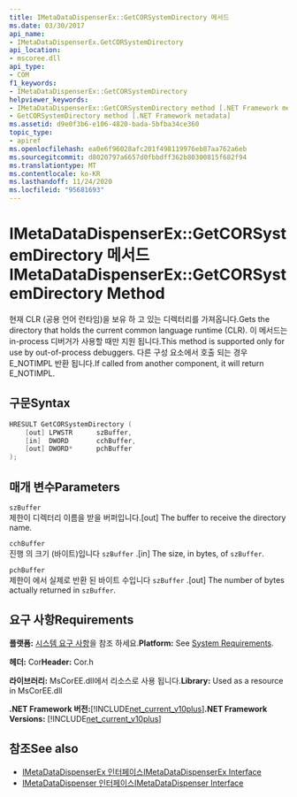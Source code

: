 ```yaml
---
title: IMetaDataDispenserEx::GetCORSystemDirectory 메서드
ms.date: 03/30/2017
api_name:
- IMetaDataDispenserEx.GetCORSystemDirectory
api_location:
- mscoree.dll
api_type:
- COM
f1_keywords:
- IMetaDataDispenserEx::GetCORSystemDirectory
helpviewer_keywords:
- IMetaDataDispenserEx::GetCORSystemDirectory method [.NET Framework metadata]
- GetCORSystemDirectory method [.NET Framework metadata]
ms.assetid: d9e0f3b6-e106-4820-bada-5bfba34ce360
topic_type:
- apiref
ms.openlocfilehash: ea0e6f96028afc201f498119976eb87aa762a6eb
ms.sourcegitcommit: d8020797a6657d0fbbdff362b80300815f682f94
ms.translationtype: MT
ms.contentlocale: ko-KR
ms.lasthandoff: 11/24/2020
ms.locfileid: "95681693"
---
```

# <a name="imetadatadispenserexgetcorsystemdirectory-method"></a><span data-ttu-id="0eb42-102">IMetaDataDispenserEx::GetCORSystemDirectory 메서드</span><span class="sxs-lookup"><span data-stu-id="0eb42-102">IMetaDataDispenserEx::GetCORSystemDirectory Method</span></span>

<span data-ttu-id="0eb42-103">현재 CLR (공용 언어 런타임)을 보유 하 고 있는 디렉터리를 가져옵니다.</span><span class="sxs-lookup"><span data-stu-id="0eb42-103">Gets the directory that holds the current common language runtime (CLR).</span></span> <span data-ttu-id="0eb42-104">이 메서드는 in-process 디버거가 사용할 때만 지원 됩니다.</span><span class="sxs-lookup"><span data-stu-id="0eb42-104">This method is supported only for use by out-of-process debuggers.</span></span> <span data-ttu-id="0eb42-105">다른 구성 요소에서 호출 되는 경우 E_NOTIMPL 반환 됩니다.</span><span class="sxs-lookup"><span data-stu-id="0eb42-105">If called from another component, it will return E_NOTIMPL.</span></span>  
  
## <a name="syntax"></a><span data-ttu-id="0eb42-106">구문</span><span class="sxs-lookup"><span data-stu-id="0eb42-106">Syntax</span></span>  
  
```cpp  
HRESULT GetCORSystemDirectory (  
    [out] LPWSTR      szBuffer,
    [in]  DWORD       cchBuffer,
    [out] DWORD*      pchBuffer  
);  
```  
  
## <a name="parameters"></a><span data-ttu-id="0eb42-107">매개 변수</span><span class="sxs-lookup"><span data-stu-id="0eb42-107">Parameters</span></span>  

 `szBuffer`  
 <span data-ttu-id="0eb42-108">제한이 디렉터리 이름을 받을 버퍼입니다.</span><span class="sxs-lookup"><span data-stu-id="0eb42-108">[out] The buffer to receive the directory name.</span></span>  
  
 `cchBuffer`  
 <span data-ttu-id="0eb42-109">진행 의 크기 (바이트)입니다 `szBuffer` .</span><span class="sxs-lookup"><span data-stu-id="0eb42-109">[in] The size, in bytes, of `szBuffer`.</span></span>  
  
 `pchBuffer`  
 <span data-ttu-id="0eb42-110">제한이 에서 실제로 반환 된 바이트 수입니다 `szBuffer` .</span><span class="sxs-lookup"><span data-stu-id="0eb42-110">[out] The number of bytes actually returned in `szBuffer`.</span></span>  
  
## <a name="requirements"></a><span data-ttu-id="0eb42-111">요구 사항</span><span class="sxs-lookup"><span data-stu-id="0eb42-111">Requirements</span></span>  

 <span data-ttu-id="0eb42-112">**플랫폼:** [시스템 요구 사항](../../get-started/system-requirements.md)을 참조 하세요.</span><span class="sxs-lookup"><span data-stu-id="0eb42-112">**Platform:** See [System Requirements](../../get-started/system-requirements.md).</span></span>  
  
 <span data-ttu-id="0eb42-113">**헤더:** Cor</span><span class="sxs-lookup"><span data-stu-id="0eb42-113">**Header:** Cor.h</span></span>  
  
 <span data-ttu-id="0eb42-114">**라이브러리:** MsCorEE.dll에서 리소스로 사용 됩니다.</span><span class="sxs-lookup"><span data-stu-id="0eb42-114">**Library:** Used as a resource in MsCorEE.dll</span></span>  
  
 <span data-ttu-id="0eb42-115">**.NET Framework 버전:**[!INCLUDE[net_current_v10plus](../../../../includes/net-current-v10plus-md.md)]</span><span class="sxs-lookup"><span data-stu-id="0eb42-115">**.NET Framework Versions:** [!INCLUDE[net_current_v10plus](../../../../includes/net-current-v10plus-md.md)]</span></span>  
  
## <a name="see-also"></a><span data-ttu-id="0eb42-116">참조</span><span class="sxs-lookup"><span data-stu-id="0eb42-116">See also</span></span>

- [<span data-ttu-id="0eb42-117">IMetaDataDispenserEx 인터페이스</span><span class="sxs-lookup"><span data-stu-id="0eb42-117">IMetaDataDispenserEx Interface</span></span>](imetadatadispenserex-interface.md)
- [<span data-ttu-id="0eb42-118">IMetaDataDispenser 인터페이스</span><span class="sxs-lookup"><span data-stu-id="0eb42-118">IMetaDataDispenser Interface</span></span>](imetadatadispenser-interface.md)
